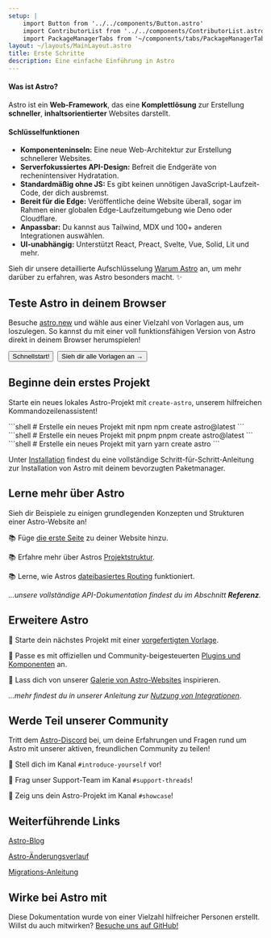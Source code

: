 ```yaml
---
setup: |
    import Button from '../../components/Button.astro'
    import ContributorList from '../../components/ContributorList.astro'
    import PackageManagerTabs from '~/components/tabs/PackageManagerTabs.astro'
layout: ~/layouts/MainLayout.astro
title: Erste Schritte
description: Eine einfache Einführung in Astro
---
```


#### Was ist Astro?

Astro ist ein **Web-Framework**, das eine **Komplettlösung** zur Erstellung **schneller**, **inhaltsorientierter** Websites darstellt.

#### Schlüsselfunktionen

- **Komponenteninseln:** Eine neue Web-Architektur zur Erstellung schnellerer Websites.
- **Serverfokussiertes API-Design:** Befreit die Endgeräte von rechenintensiver Hydratation.
- **Standardmäßig ohne JS:** Es gibt keinen unnötigen JavaScript-Laufzeit-Code, der dich ausbremst.
- **Bereit für die Edge:** Veröffentliche deine Website überall, sogar im Rahmen einer globalen Edge-Laufzeitumgebung wie Deno oder Cloudflare.
- **Anpassbar:** Du kannst aus Tailwind, MDX und 100+ anderen Integrationen auswählen.
- **UI-unabhängig:** Unterstützt React, Preact, Svelte, Vue, Solid, Lit und mehr.

Sieh dir unsere detaillierte Aufschlüsselung [Warum Astro](/en/concepts/why-astro/) an, um mehr darüber zu erfahren, was Astro besonders macht. ✨


## Teste Astro in deinem Browser

Besuche [astro.new](https://astro.new/) und wähle aus einer Vielzahl von Vorlagen aus, um loszulegen. So kannst du mit einer voll funktionsfähigen Version von Astro direkt in deinem Browser herumspielen!

<div style="display: flex; flex-wrap: wrap; gap: 0.5rem;">
    <Button href="https://astro.new/basics?on=stackblitz">Schnellstart!</Button>
    <Button variant="outline" href="https://astro.new/">Sieh dir alle Vorlagen an →</Button>
</div>

## Beginne dein erstes Projekt

Starte ein neues lokales Astro-Projekt mit `create-astro`, unserem hilfreichen Kommandozeilen&shy;assistent!

<PackageManagerTabs>
  <Fragment slot="npm">
  ```shell
  # Erstelle ein neues Projekt mit npm
  npm create astro@latest
  ```
  </Fragment>
  <Fragment slot="pnpm">
  ```shell
  # Erstelle ein neues Projekt mit pnpm
  pnpm create astro@latest
  ```
  </Fragment>
  <Fragment slot="yarn">
  ```shell
  # Erstelle ein neues Projekt mit yarn
  yarn create astro
  ```
  </Fragment>
</PackageManagerTabs>

Unter [Installation](/de/install/auto/) findest du eine vollständige Schritt-für-Schritt-Anleitung zur Installation von Astro mit deinem bevorzugten Paketmanager.


## Lerne mehr über Astro

Sieh dir Beispiele zu einigen grundlegenden Konzepten und Strukturen einer Astro-Website an!

📚 Füge [die erste Seite](/de/core-concepts/astro-pages/) zu deiner Website hinzu.

📚 Erfahre mehr über Astros [Projektstruktur](/de/core-concepts/project-structure/).

📚 Lerne, wie Astros [dateibasiertes Routing](/de/core-concepts/routing/) funktioniert.

*...unsere vollständige API-Dokumentation findest du im Abschnitt **Referenz**.*


## Erweitere Astro

🧰 Starte dein nächstes Projekt mit einer [vorgefertigten Vorlage](https://astro.build/themes/).

🧰 Passe es mit offiziellen und Community-beigesteuerten [Plugins und Komponenten](https://astro.build/integrations/) an.

🧰 Lass dich von unserer [Galerie von Astro-Websites](https://astro.build/showcase/) inspirieren.

*...mehr findest du in unserer Anleitung zur [Nutzung von Integrationen](/en/guides/integrations-guide/)*.



## Werde Teil unserer Community

Tritt dem [Astro-Discord](https://astro.build/chat/) bei, um deine Erfahrungen und Fragen rund um Astro mit unserer aktiven, freundlichen Community zu teilen!

💬 Stell dich im Kanal `#introduce-yourself` vor!

💬 Frag unser Support-Team im Kanal `#support-threads`!

💬 Zeig uns dein Astro-Projekt im Kanal `#showcase`!


## Weiterführende Links

[Astro-Blog](https://astro.build/blog/)

[Astro-Änderungsverlauf](https://github.com/withastro/astro/blob/main/packages/astro/CHANGELOG.md)

[Migrations-Anleitung](/en/migrate/)


## Wirke bei Astro mit

Diese Dokumentation wurde von einer Vielzahl hilfreicher Personen erstellt. Willst du auch mitwirken? [Besuche uns auf GitHub!](https://github.com/withastro/docs)

<ContributorList githubRepo="withastro/docs" />
